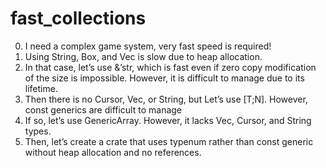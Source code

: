 # fast_collections

0. I need a complex game system, very fast speed is required!
1. Using String, Box<T>, and Vec<T> is slow due to heap allocation.
1. In that case, let’s use &’str, which is fast even if zero copy modification of the size is impossible. However, it is difficult to manage due to its lifetime. 
2. Then there is no Cursor<T>, Vec<T>, or String<N>, but Let’s use [T;N]. However, const generics are difficult to manage 
3. If so, let’s use GenericArray. However, it lacks Vec, Cursor, and String types.
4. Then, let’s create a crate that uses typenum rather than const generic without heap allocation and no references.
